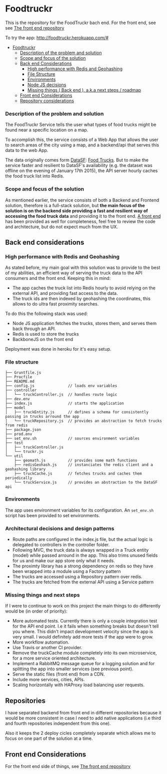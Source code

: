 # Foodtruckr
This is the repository for the FoodTruckr bach end. For the front end, see see [The front end repository](https://github.com/jjmerino/foodtruckr-web)

To try the app: http://foodtruckr.herokuapp.com/#

- [Foodtruckr](#foodtruckr)
    - [Description of the problem and solution](#description-of-the-problem-and-solution)
    - [Scope and focus of the solution](#scope-and-focus-of-the-solution)
    - [Back end Considerations](#back-end-considerations)
        - [High performance with Redis and Geohashing](#high-performance-with-redis-and-geohashing)
        - [File Structure](#file-structure)
        - [Environments](#environments)
        - [Node JS decisions](#node-js-decisions)
        - [Missing things ( Back end ), a.k.a next steps / roadmap](#missing-things--back-end--aka-next-steps--roadmap)
    - [Front end Considerations](#front-end-considerations)
    - [Repository considerations](#repository-considerations)

### Description of the problem and solution

The FoodTruckr Service tells the user what types of food trucks might be found near a specific location on a map.

To accomplish this, the service consists of a Web App that allows the user to search areas of the city using a map, and a backend/api that serves this data to the web App.

The data originally comes form [DataSF](http://www.datasf.org/): [Food
Trucks](https://data.sfgov.org/Permitting/Mobile-Food-Facility-Permit/rqzj-sfat). But to make the service faster and resilient to DataSF's availability (e.g. the dataset was offline on the evening of January 17th 2015), the API server hourly caches the food truck list into Redis.

### Scope and focus of the solution
As mentioned earlier, the service consists of both a Backend and Frontend solution, therefore is a full-stack solution, but **the main focus of the solution is on the backend side providing a fast and resilient way of accessing the food truck data** and providing it to the front end. [A front end](https://github.com/jjmerino/foodtruckr-web) has been provided as well for completeness, feel free to review the code and architecture, but do not expect much from the UX.

## Back end considerations

### High performance with Redis and Geohashing
As stated before, my main goal with this solution was to provide to the best of my abilities, an efficient way of serving the truck data to the API consumers and the front end. Keeping this in mind:
* The app caches the truck list into Redis hourly to avoid relying on the external API, and providing fast access to the data.
* The truck ids are then indexed by geohashing the coordinates, this allows to do ultra fast proximity searches.

To do this the following stack was used:
* Node JS application fetches the trucks, stores them, and serves them back through an API.
* Redis is used to store the trucks 
* BackboneJS on the front end

Deployment was done in heroku for it's easy setup. 

### File structure
```
├── Gruntfile.js        
├── Procfile
├── README.md 
├── config.js               // loads env variables
├── controller
│   └── truckController.js  // handles route logic
├── dev.env
├── index.js                // starts the application
├── model
│   ├── truckEntity.js      // defines a schema for consistently passing in trucks arround the app
│   └── truckRepository.js  // provides an abstraction to fetch trucks from redis
├── package.json
├── prod.env
├── set_env.sh              // sources environment variables
├── test
│   ├── truckController.js
│   └── truckr.js           
└── util
    ├── geomath.js          // provides some math functions
    ├── redisGeohash.js     // instanciates the redis client and a geohashing library     
    ├── truckCache.js       // fetches trucks and caches them periodically
    └── truckService.js     // provides an abstraction to the DataSF api
```
### Environments
The app uses environment variables for its configuration. An `set_env.sh` script has been provided to set environments.

### Architectural decisions and design patterns
* Route paths are configured in the index.js file, but the actual logic is delegated to controllers in the controller folder.
* Following MVC, the truck data is always wrapped in a Truck entity (model) while passed arround in the app. This also trims unused fields for us and make our app store only what it needs.
* The proximty library has a strong dependency on redis so they have been wrapped into a module using a Factory pattern
* The trucks are accessed using a Repository pattern over redis.
* The trucks are fetched from the external API using a Service pattern

### Missing things and next steps 
If I were to continue to work on this project the main things to do differently would be (in order of priority):
* More automated tests. Currently there is only a couple integration test for the API end point. I.e it fails when something breaks but doesn't tell you where. This didn't impact development velocity since the app is very small. I would definitely add more tests if the app were to grow.
* More workflow automation.
* Use Travis or another CI provider.
* Remove the truckCache module completely into its own microservice, for a more service oriented architecture.
* Implement a RabbitMQ message queue for a logging solution and for splitting the app into smaller services (see previous point).
* Serve the static files (front end) from a CDN.
* Include more services, cities, APIs. 
* Scaling horizontally with HAProxy load balancing user requests.

## Repositories
I have separated backend from front end in different repositories because it would be more consistent in case I need to add native applications (i.e third and fourth repositories independent from this one).

Also it keeps the 2 deploy cicles completely separate which allows me to focus on one part of the solution at a time.


## Front end Considerations

For the front end side of things, see [The front end repository](https://github.com/jjmerino/foodtruckr-web)
